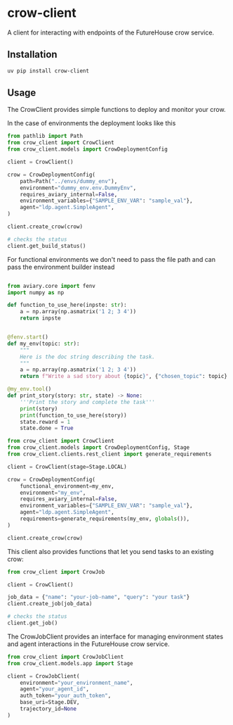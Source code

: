 # crow-client

A client for interacting with endpoints of the FutureHouse crow service.

## Installation

```bash
uv pip install crow-client
```

## Usage

The CrowClient provides simple functions to deploy and monitor your crow.

In the case of environments the deployment looks like this

```python
from pathlib import Path
from crow_client import CrowClient
from crow_client.models import CrowDeploymentConfig

client = CrowClient()

crow = CrowDeploymentConfig(
    path=Path("../envs/dummy_env"),
    environment="dummy_env.env.DummyEnv",
    requires_aviary_internal=False,
    environment_variables={"SAMPLE_ENV_VAR": "sample_val"},
    agent="ldp.agent.SimpleAgent",
)

client.create_crow(crow)

# checks the status
client.get_build_status()
```

For functional environments we don't need to pass the file path and can pass the environment builder instead

```python

from aviary.core import fenv
import numpy as np

def function_to_use_here(inpste: str):
    a = np.array(np.asmatrix('1 2; 3 4'))
    return inpste


@fenv.start()
def my_env(topic: str):
    """
    Here is the doc string describing the task.
    """
    a = np.array(np.asmatrix('1 2; 3 4'))
    return f"Write a sad story about {topic}", {"chosen_topic": topic}

@my_env.tool()
def print_story(story: str, state) -> None:
    '''Print the story and complete the task'''
    print(story)
    print(function_to_use_here(story))
    state.reward = 1
    state.done = True

from crow_client import CrowClient
from crow_client.models import CrowDeploymentConfig, Stage
from crow_client.clients.rest_client import generate_requirements

client = CrowClient(stage=Stage.LOCAL)

crow = CrowDeploymentConfig(
    functional_environment=my_env,
    environment="my_env",
    requires_aviary_internal=False,
    environment_variables={"SAMPLE_ENV_VAR": "sample_val"},
    agent="ldp.agent.SimpleAgent",
    requirements=generate_requirements(my_env, globals()),
)

client.create_crow(crow)

```

This client also provides functions that let you send tasks to an existing crow:

```python
from crow_client import CrowJob

client = CrowClient()

job_data = {"name": "your-job-name", "query": "your task"}
client.create_job(job_data)

# checks the status
client.get_job()
```

The CrowJobClient provides an interface for managing environment states and agent interactions in the FutureHouse crow service.

```python
from crow_client import CrowJobClient
from crow_client.models.app import Stage

client = CrowJobClient(
    environment="your_environment_name",
    agent="your_agent_id",
    auth_token="your_auth_token",
    base_uri=Stage.DEV,
    trajectory_id=None
)
```
